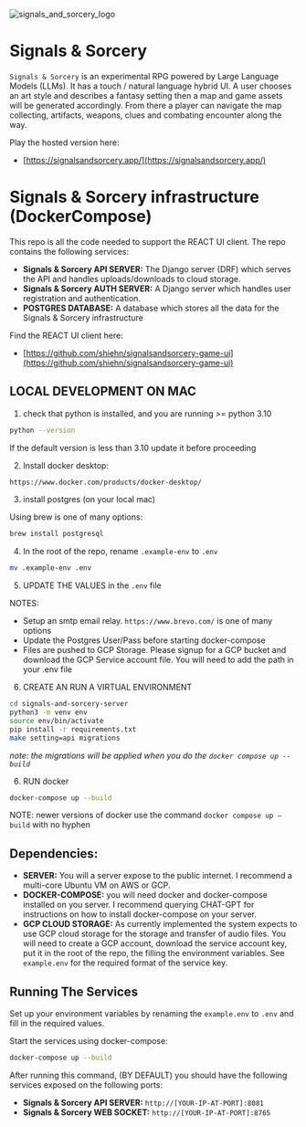![signals_and_sorcery_logo](https://storage.googleapis.com/docs-assets/sas_logo.png)
# Signals & Sorcery

`Signals & Sorcery` is an experimental RPG powered by Large Language Models (LLMs).  It has a touch / natural language hybrid UI. A user chooses an art style and describes a fantasy setting then a map and game assets will be generated accordingly.  From there a player can navigate the map collecting, artifacts, weapons, clues and combating encounter along the way.

Play the hosted version here:

- [https://signalsandsorcery.app/](https://signalsandsorcery.app/)

# Signals & Sorcery infrastructure (DockerCompose)

This repo is all the code needed to support the REACT UI client.  The repo contains the following services:

* **Signals & Sorcery API SERVER:** The Django server (DRF) which serves the API and handles uploads/downloads to cloud storage.
* **Signals & Sorcery AUTH SERVER:** A Django server which handles user registration and authentication.
* **POSTGRES DATABASE:** A database which stores all the data for the Signals & Sorcery infrastructure

Find the REACT UI client here:

- [https://github.com/shiehn/signalsandsorcery-game-ui](https://github.com/shiehn/signalsandsorcery-game-ui)
  
## LOCAL DEVELOPMENT ON MAC

1) check that python is installed, and you are running >= python 3.10

```bash
python --version
``` 

If the default version is less than 3.10 update it before proceeding

2) Install docker desktop:

```bash
https://www.docker.com/products/docker-desktop/
```

3) install postgres (on your local mac)
 
Using brew is one of many options:

```bash
brew install postgresql
```

4) In the root of the repo, rename `.example-env` to `.env`

```bash 
mv .example-env .env
```

5) UPDATE THE VALUES in the `.env`  file
 
NOTES: 
- Setup an smtp email relay.  `https://www.brevo.com/` is one of many options 
- Update the Postgres User/Pass before starting docker-compose 
- Files are pushed to GCP Storage.  Please signup for a GCP bucket and download the GCP Service account file.  You will need to add the path in your .env file

6) CREATE AN RUN A VIRTUAL ENVIRONMENT

```bash
cd signals-and-sorcery-server
python3 -m venv env
source env/bin/activate
pip install -r requirements.txt
make setting=api migrations
```

*note: the migrations will be applied when you do the `docker compose up --build`*

6) RUN docker

```bash
docker-compose up --build 
```
NOTE: newer versions of docker use the command `docker compose up —build` with no hyphen

  
## Dependencies:

* **SERVER:** You will a server expose to the public internet.  I recommend a multi-core Ubuntu VM on AWS or GCP.
* **DOCKER-COMPOSE:** you will need docker and docker-compose installed on you server.  I recommend querying CHAT-GPT for instructions on how to install docker-compose on your server.
* **GCP CLOUD STORAGE:** As currently implemented the system expects to use GCP cloud storage for the storage and transfer of audio files.  You will need to create a GCP account, download the service account key, put it in the root of the repo, the filling the environment variables.  See `example.env` for the required format of the service key.


## Running The Services

Set up your environment variables by renaming the `example.env` to `.env` and fill in the required values.  

Start the services using docker-compose:

```bash
docker-compose up --build
````

After running this command, (BY DEFAULT) you should have the following services exposed on the following ports:

* **Signals & Sorcery API SERVER:** `http://[YOUR-IP-AT-PORT]:8081`
* **Signals & Sorcery WEB SOCKET:** `http://[YOUR-IP-AT-PORT]:8765`



